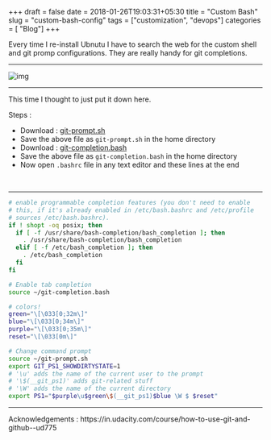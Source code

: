 +++
draft = false
date = 2018-01-26T19:03:31+05:30
title = "Custom Bash"
slug = "custom-bash-config"
tags = ["customization", "devops"]
categories = [ "Blog"]
+++


Every time I re-install Ubnutu I have to search the web for the custom shell and git promp configurations.
They are really handy for git completions.

<hr>

![img](https://i.imgur.com/JMom25J.png)

<hr>

This time I thought to just put it down here.

Steps :

* Download : [git-prompt.sh](https://raw.githubusercontent.com/git/git/master/contrib/completion/git-prompt.sh)
* Save the above file as `git-prompt.sh` in the home directory
* Download : [git-completion.bash](https://raw.githubusercontent.com/git/git/master/contrib/completion/git-completion.bash)
* Save the above file as `git-completion.bash` in the home directory
* Now open `.bashrc` file in any text editor and these lines at the end


<br>
<hr>

```sh
# enable programmable completion features (you don't need to enable
# this, if it's already enabled in /etc/bash.bashrc and /etc/profile
# sources /etc/bash.bashrc).
if ! shopt -oq posix; then
  if [ -f /usr/share/bash-completion/bash_completion ]; then
    . /usr/share/bash-completion/bash_completion
  elif [ -f /etc/bash_completion ]; then
    . /etc/bash_completion
  fi
fi

# Enable tab completion
source ~/git-completion.bash

# colors!
green="\[\033[0;32m\]"
blue="\[\033[0;34m\]"
purple="\[\033[0;35m\]"
reset="\[\033[0m\]"

# Change command prompt
source ~/git-prompt.sh
export GIT_PS1_SHOWDIRTYSTATE=1
# '\u' adds the name of the current user to the prompt
# '\$(__git_ps1)' adds git-related stuff
# '\W' adds the name of the current directory
export PS1="$purple\u$green\$(__git_ps1)$blue \W $ $reset"
```

<hr>
Acknowledgements : https://in.udacity.com/course/how-to-use-git-and-github--ud775